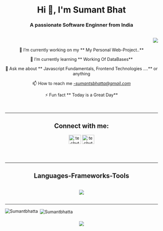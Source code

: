<h1 align="center">Hi 👋, I'm Sumant Bhat</h1>
<h3 align="center">A passionate Software Enginner from India</h3>
<br>
 <img align="right" src="https://visitor-badge.laobi.icu/badge?page_id=Sumantbhatta.Sumantbhatta" />
 <br>

<div align="center">
 
 🔭 I’m currently working on my ** My Personal Web-Project..**
 
 🌱 I’m currently learning ** Working Of DataBases**

💬 Ask me about ** Javascript Fundamentals, Frontend Technologies ....** or anything 

 📫 How to reach me *-sumantsbhatta@gmail.com*

⚡ Fun fact ** Today is a Great Day**

 </div>
 <br>
 <hr>

<h2 align="center">Connect with me:</h2>
<p align="center">
<a href="https://www.linkedin.com/in/sumant-bhat-b57867293/" target="blank"><img align="center" src="https://raw.githubusercontent.com/rahuldkjain/github-profile-readme-generator/master/src/images/icons/Social/linked-in-alt.svg" alt="techytapas/" height="30" width="40" /></a>
<a href="https://www.instagram.com/sumantbhat_/" target="blank"><img align="center" src="https://raw.githubusercontent.com/rahuldkjain/github-profile-readme-generator/master/src/images/icons/Social/instagram.svg" alt="techytapas/" height="30" width="40" /></a>

</p>
<br/>
 <br>
 <hr>
<h2 align="center">Languages-Frameworks-Tools </h2>
<br>
<div align="center">
    <img src="https://skillicons.dev/icons?i=c,python,java,html,css,bootstrap,javascript,react,flutter,firebase" /><br>
</div>

<br/>
<hr/>
    
</p>

<p><img align="left" src="https://github-readme-stats.vercel.app/api/top-langs?username=Sumantbhatta&show_icons=true&locale=en&layout=compact" alt="Sumantbhatta" /></p>

<p>&nbsp;<img align="center" src="https://github-readme-stats.vercel.app/api?username=Sumantbhatta&show_icons=true&locale=en" alt="Sumantbhatta" /></p>

<h3 align="center">
    <img src="https://readme-typing-svg.herokuapp.com/?font=Righteous&size=35&center=true&vCenter=true&width=500&height=70&duration=6000&lines=Thank+You+For+Visiting;+Have+A+GoodDay;+Follow+Now!!!;" />
</h3>
